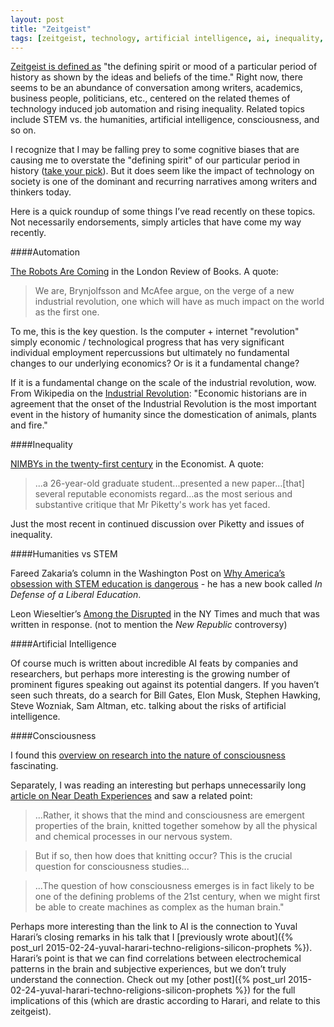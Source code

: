```yaml
---
layout: post
title: "Zeitgeist"
tags: [zeitgeist, technology, artificial intelligence, ai, inequality, thomas piketty, piketty, leon wieseltier, consciousness, yuval harari, stem, humanities, education, fareed zakaria, economics, robots]
---
```


[Zeitgeist is defined as](https://www.google.com/search?q=define%20zeitgeist) "the defining spirit or mood of a particular period of history as shown by the ideas and beliefs of the time." Right now, there seems to be an abundance of conversation among writers, academics, business people, politicians, etc., centered on the related themes of technology induced job automation and rising inequality. Related topics include STEM vs. the humanities, artificial intelligence, consciousness, and so on. 

I recognize that I may be falling prey to some cognitive biases that are causing me to overstate the "defining spirit" of our particular period in history ([take your pick](http://en.wikipedia.org/wiki/List_of_cognitive_biases)). But it does seem like the impact of technology on society is one of the dominant and recurring narratives among writers and thinkers today. 

Here is a quick roundup of some things I’ve read recently on these topics. Not necessarily endorsements, simply articles that have come my way recently.

####Automation

[The Robots Are Coming](http://www.lrb.co.uk/v37/n05/john-lanchester/the-robots-are-coming) in the London Review of Books. A quote:

>We are, Brynjolfsson and McAfee argue, on the verge of a new industrial revolution, one which will have as much impact on the world as the first one.

To me, this is the key question. Is the computer + internet "revolution" simply economic / technological progress that has very significant individual employment repercussions but ultimately no fundamental changes to our underlying economics? Or is it a fundamental change?

If it is a fundamental change on the scale of the industrial revolution, wow. From Wikipedia on the [Industrial Revolution](http://en.wikipedia.org/wiki/Industrial_Revolution): "Economic historians are in agreement that the onset of the Industrial Revolution is the most important event in the history of humanity since the domestication of animals, plants and fire."

####Inequality

[NIMBYs in the twenty-first century](http://www.economist.com/blogs/freeexchange/2015/03/wealth-inequality) in the Economist. A quote:

>...a 26-year-old graduate student...presented a new paper…[that] several reputable economists regard...as the most serious and substantive critique that Mr Piketty's work has yet faced. 

Just the most recent in continued discussion over Piketty and issues of inequality.

####Humanities vs STEM

Fareed Zakaria’s column in the Washington Post on [Why America’s obsession with STEM education is dangerous](http://www.washingtonpost.com/opinions/why-stem-wont-make-us-successful/2015/03/26/5f4604f2-d2a5-11e4-ab77-9646eea6a4c7_story.html) - he has a new book called *In Defense of a Liberal Education*.

Leon Wieseltier’s [Among the Disrupted](http://www.nytimes.com/2015/01/18/books/review/among-the-disrupted.html) in the NY Times and much that was written in response. (not to mention the *New Republic* controversy)

####Artificial Intelligence 

Of course much is written about incredible AI feats by companies and researchers, but perhaps more interesting is the growing number of prominent figures speaking out against its potential dangers. If you haven’t seen such threats, do a search for Bill Gates, Elon Musk, Stephen Hawking, Steve Wozniak, Sam Altman, etc. talking about the risks of artificial intelligence.

####Consciousness

I found this [overview on research into the nature of consciousness](http://www.theguardian.com/science/2015/jan/21/-sp-why-cant-worlds-greatest-minds-solve-mystery-consciousness) fascinating. 

Separately, I was reading an interesting but perhaps unnecessarily long [article on Near Death Experiences](http://www.theatlantic.com/features/archive/2015/03/the-science-of-near-death-experiences/386231/?single_page=true) and saw a related point:

>...Rather, it shows that the mind and consciousness are emergent properties of the brain, knitted together somehow by all the physical and chemical processes in our nervous system.

>But if so, then how does that knitting occur? This is the crucial question for consciousness studies...

>...The question of how consciousness emerges is in fact likely to be one of the defining problems of the 21st century, when we might first be able to create machines as complex as the human brain."

Perhaps more interesting than the link to AI is the connection to Yuval Harari’s closing remarks in his talk that I [previously wrote about]({% post_url 2015-02-24-yuval-harari-techno-religions-silicon-prophets %}). Harari’s point is that we can find correlations between electrochemical patterns in the brain and subjective experiences, but we don’t truly understand the connection. Check out my [other post]({% post_url 2015-02-24-yuval-harari-techno-religions-silicon-prophets %}) for the full implications of this (which are drastic according to Harari, and relate to this zeitgeist).
